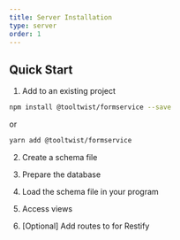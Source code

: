 ```yaml
---
title: Server Installation
type: server
order: 1
---
```



## Quick Start

1. Add to an existing project

```bash
npm install @tooltwist/formservice --save
```

or

```bash
yarn add @tooltwist/formservice
```

2. Create a schema file


3. Prepare the database


4. Load the schema file in your program


5. Access views

6. [Optional] Add routes to for Restify
